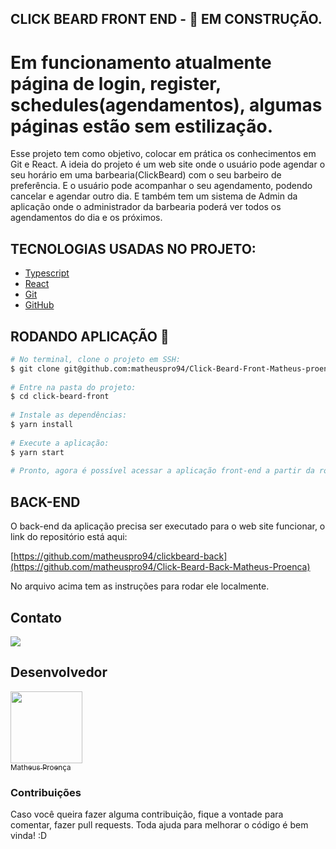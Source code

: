## CLICK BEARD FRONT END - 🚧 EM CONSTRUÇÃO.
# Em funcionamento atualmente página de login, register, schedules(agendamentos), algumas páginas estão sem estilização.
 
Esse projeto tem como objetivo, colocar em prática os conhecimentos em Git e React. A ideia do projeto é um web site onde o usuário pode agendar o seu horário em uma barbearia(ClickBeard) com o seu barbeiro de preferência. E o usuário pode acompanhar o seu agendamento, podendo cancelar e agendar outro dia. E também tem um sistema de Admin da aplicação onde o administrador da barbearia poderá ver todos os agendamentos do dia e os próximos.
 

## TECNOLOGIAS USADAS NO PROJETO:
 
- [Typescript](https://www.typescriptlang.org/)
- [React](https://pt-br.reactjs.org/)
- [Git](https://git-scm.com/)
- [GitHub](https://github.com/)
 
## RODANDO APLICAÇÃO 🎨 ##
 
```bash
# No terminal, clone o projeto em SSH:
$ git clone git@github.com:matheuspro94/Click-Beard-Front-Matheus-proenca.git
 
# Entre na pasta do projeto:
$ cd click-beard-front
 
# Instale as dependências:
$ yarn install
 
# Execute a aplicação:
$ yarn start
 
# Pronto, agora é possível acessar a aplicação front-end a partir da rota http://localhost:3000/
```
 
## BACK-END ##
 
O back-end da aplicação precisa ser executado para o web site funcionar, o link do repositório está aqui:
 
<a targer="_blank">[https://github.com/matheuspro94/clickbeard-back](https://github.com/matheuspro94/Click-Beard-Back-Matheus-Proenca)</a>
 
No arquivo acima tem as instruções para rodar ele localmente.
 
## Contato
 
<a targer="_blank" href="https://www.linkedin.com/in/matheus-proenca-dev/"><img src="https://img.icons8.com/fluency/48/000000/linkedin.png"/></a>
 
## Desenvolvedor
 
[<img src="https://avatars.githubusercontent.com/u/74427703?v=4" width=115><br><sub>Matheus Proença</sub>](https://github.com/mroenca40)
 
### Contribuições
 
Caso você queira fazer alguma contribuição, fique a vontade para comentar, fazer pull requests. Toda ajuda para melhorar o código é bem vinda! :D
 
###

